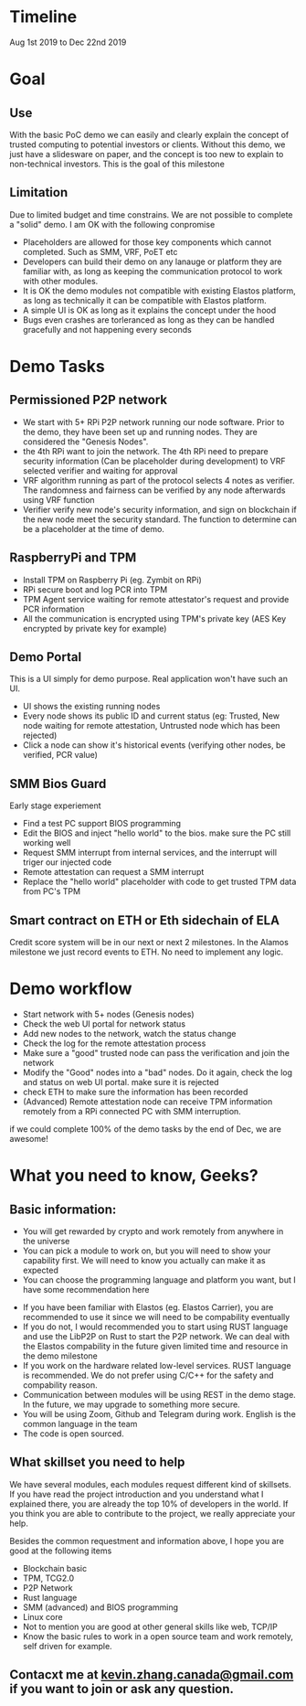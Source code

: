 # Timeline
Aug 1st 2019 to Dec 22nd 2019

# Goal

## Use
With the basic PoC demo we can easily and clearly explain the concept of trusted computing to potential investors or clients. Without this demo, we just have a slidesware on paper, and the concept is too new to explain to non-technical investors. This is the goal of this milestone

## Limitation
Due to limited budget and time constrains. We are not possible to complete a "solid" demo. I am OK with the following conpromise
- Placeholders are allowed for those key components which cannot completed. Such as SMM, VRF, PoET etc
- Developers can build their demo on any lanauge or platform they are familiar with, as long as keeping the communication protocol to work with other modules. 
- It is OK the demo modules not compatible with existing Elastos platform, as long as technically it can be compatible with Elastos platform.
- A simple UI is OK as long as it explains the concept under the hood
- Bugs even crashes are torleranced as long as they can be handled gracefully and not happening every seconds

# Demo Tasks

## Permissioned P2P network
* We start with 5+ RPi P2P network running our node software. Prior to the demo, they have been set up and running nodes. They are considered the "Genesis Nodes".
* the 4th RPi want to join the network. The 4th RPi need to prepare security information (Can be placeholder during development) to VRF selected verifier and waiting for approval
* VRF algorithm running as part of the protocol selects 4 notes as verifier. The randomness and fairness can be verified by any node afterwards using VRF function
* Verifier verify new node's security information, and sign on blockchain if the new node meet the security standard. The function to determine can be a placeholder at the time of demo.


## RaspberryPi and TPM
* Install TPM on Raspberry Pi (eg. Zymbit on RPi)
* RPi secure boot and log PCR into TPM
* TPM Agent service waiting for remote attestator's request and provide PCR information
* All the communication is encrypted using TPM's private key  (AES Key encrypted by private key for example)

## Demo Portal
This is a UI simply for demo purpose. Real application won't have such an UI.
* UI shows the existing running nodes
* Every node shows its public ID and current status (eg: Trusted, New node waiting for remote attestation, Untrusted node which has been rejected)
* Click a node can show it's historical events (verifying other nodes, be verified, PCR value)

## SMM Bios Guard
Early stage experiement
* Find a test PC support BIOS programming
* Edit the BIOS and inject "hello world" to the bios. make sure the PC still working well
* Request SMM interrupt from internal services, and the interrupt will triger our injected code
* Remote attestation can request a SMM interrupt
* Replace the "hello world" placeholder with code to get trusted TPM data from PC's TPM

## Smart contract on ETH or Eth sidechain of ELA
Credit score system will be in our next or next 2 milestones. In the Alamos milestone we just record events to ETH. No need to implement any logic.

# Demo workflow
* Start network with 5+ nodes (Genesis nodes)
* Check the web UI portal for network status
* Add new nodes to the network, watch the status change
* Check the log for the remote attestation process
* Make sure a "good" trusted node can pass the verification and join the network
* Modify the "Good" nodes into a "bad" nodes. Do it again, check the log and status on web UI portal. make sure it is rejected
* check ETH to make sure the information has been recorded
* (Advanced) Remote attestation node can receive TPM information remotely from a RPi connected PC with SMM interruption. 

if we could complete 100% of the demo tasks by the end of Dec, we are awesome!

# What you need to know, Geeks?

## Basic information:
* You will get rewarded by crypto and work remotely from anywhere in the universe
* You can pick a module to work on, but you will need to show your capability first. We will need to know you actually can make it as expected
* You can choose the programming language and platform you want, but I have some recommendation here
- If you have been familiar with Elastos (eg. Elastos Carrier), you are recommended to use it since we will need to be compability eventually
- If you do not, I would recommended you to start using RUST language and use the LibP2P on Rust to start the P2P network. We can deal with the Elastos compability in the future given limited time and resource in the demo milestone
- If you work on the hardware related low-level services. RUST language is recommended. We do not prefer using C/C++ for the safety and compability reason. 
- Communication between modules will be using REST in the demo stage. In the future, we may upgrade to something more secure.
- You will be using Zoom, Github and Telegram during work. English is the common language in the team
- The code is open sourced. 

## What skillset you need to help

We have several modules, each modules request different kind of skillsets. If you have read the project introduction and you understand what I explained there, you are already the top 10% of developers in the world. If you think you are able to contribute to the project, we really appreciate your help.

Besides the common requestment and information above, I hope you are good at the following items
* Blockchain basic
* TPM, TCG2.0
* P2P Network
* Rust language
* SMM (advanced) and BIOS programming
* Linux core
* Not to mention you are good at other general skills like web, TCP/IP
* Know the basic rules to work in a open source team and work remotely, self driven for example.

## Contacxt me at kevin.zhang.canada@gmail.com if you want to join or ask any question. 
